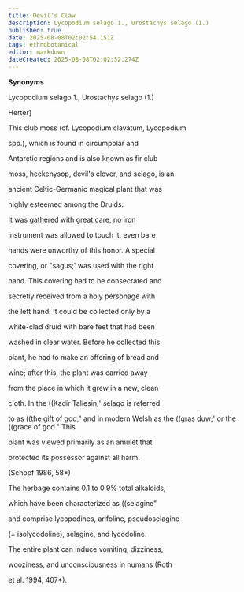 ```yaml
---
title: Devil's Claw
description: Lycopodium selago 1., Urostachys selago (1.)
published: true
date: 2025-08-08T02:02:54.151Z
tags: ethnobotanical
editor: markdown
dateCreated: 2025-08-08T02:02:52.274Z
---
```


**Synonyms**

Lycopodium selago 1., Urostachys selago (1.)

Herter]

This club moss (cf. Lycopodium clavatum, Lycopodium

spp.), which is found in circumpolar and

Antarctic regions and is also known as fir club

moss, heckenysop, devil's clover, and selago, is an

ancient Celtic-Germanic magical plant that was

highly esteemed among the Druids:

It was gathered with great care, no iron

instrument was allowed to touch it, even bare

hands were unworthy of this honor. A special

covering, or "sagus;' was used with the right

hand. This covering had to be consecrated and

secretly received from a holy personage with

the left hand. It could be collected only by a

white-clad druid with bare feet that had been

washed in clear water. Before he collected this

plant, he had to make an offering of bread and

wine; after this, the plant was carried away

from the place in which it grew in a new, clean

cloth. In the ((Kadir Taliesin;' selago is referred

to as ((the gift of god," and in modern Welsh as the ((gras duw;' or the ((grace of god." This

plant was viewed primarily as an amulet that

protected its possessor against all harm.

(Schopf 1986, 58*)

The herbage contains 0.1 to 0.9% total alkaloids,

which have been characterized as ((selagine"

and comprise lycopodines, arifoline, pseudoselagine

(= isolycodoline), selagine, and lycodoline.

The entire plant can induce vomiting, dizziness,

wooziness, and unconsciousness in humans (Roth

et al. 1994, 407*).
